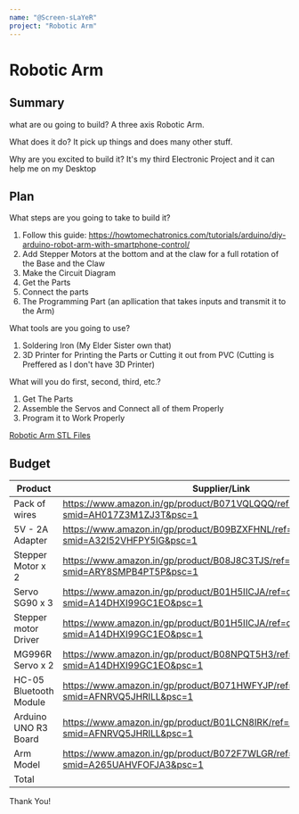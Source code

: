 ```yaml
---
name: "@Screen-sLaYeR"
project: "Robotic Arm"
---
```


# Robotic Arm

## Summary

what are ou going to build?
A three axis Robotic Arm. 

What does it do?
It pick up things and does many other stuff. 

Why are you excited to build it?
It's my third Electronic Project and it can help me on my Desktop

## Plan
What steps are you going to take to build it?
1. Follow this guide: https://howtomechatronics.com/tutorials/arduino/diy-arduino-robot-arm-with-smartphone-control/
2. Add Stepper Motors at the bottom and at the claw for a full rotation of the Base and the Claw
3. Make the Circuit Diagram
4. Get the Parts
5. Connect the parts
6. The Programming Part (an apllication that takes inputs and transmit it to the Arm)

What tools are you going to use?
1. Soldering Iron (My Elder Sister own that)
2. 3D Printer for Printing the Parts or Cutting it out from PVC (Cutting is Preffered as I don't have 3D Printer)

What will you do first, second, third, etc.?
1. Get The Parts 
2. Assemble the Servos and Connect all of them Properly
3. Program it to Work Properly

[Robotic Arm STL Files](https://cloud-qxhtc1x05-hack-club-bot.vercel.app/0arduino_robot_arm_stl_files.zip)

## Budget

| Product                   | Supplier/Link                                                                             | Cost   |
| ---------------           | -------------------------------------                                                     | ------ |
| Pack of wires             |https://www.amazon.in/gp/product/B071VQLQQQ/ref=ox_sc_act_image_8?smid=AH017Z3M1ZJ3T&psc=1 | $1.95  |
| 5V  - 2A Adapter          |https://www.amazon.in/gp/product/B09BZXFHNL/ref=ox_sc_act_image_3?smid=A32I52VHFPY5IG&psc=1| $2.40  |
| Stepper Motor x 2         |https://www.amazon.in/gp/product/B08J8C3TJS/ref=ox_sc_act_image_1?smid=ARY8SMPB4PT5P&psc=1 | $16.88 |
| Servo SG90 x 3            |https://www.amazon.in/gp/product/B01H5IICJA/ref=ox_sc_act_image_7?smid=A14DHXI99GC1EO&psc=1| $8.00  |
| Stepper motor Driver      |https://www.amazon.in/gp/product/B01H5IICJA/ref=ox_sc_act_image_7?smid=A14DHXI99GC1EO&psc=1| $7.68  |
| MG996R Servo x 2          |https://www.amazon.in/gp/product/B08NPQT5H3/ref=ox_sc_act_image_5?smid=A14DHXI99GC1EO&psc=1| $13.76 |
| HC-05 Bluetooth Module    |https://www.amazon.in/gp/product/B071HWFYJP/ref=ox_sc_act_image_4?smid=AFNRVQ5JHRILL&psc=1 | $4.23  |
| Arduino UNO R3 Board      |https://www.amazon.in/gp/product/B01LCN8IRK/ref=ox_sc_act_image_6?smid=AFNRVQ5JHRILL&psc=1 | $11.26 |
| Arm Model                 |https://www.amazon.in/gp/product/B072F7WLGR/ref=ox_sc_act_image_1?smid=A265UAHVFOFJA3&psc=1| $10.28 |
| Total                     |                                                                                           | $68.76 |

Thank You!
